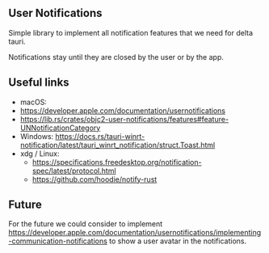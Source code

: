 ## User Notifications

Simple library to implement all notification features that we need for delta tauri.

Notifications stay until they are closed by the user or by the app.

## Useful links

- macOS:
 - https://developer.apple.com/documentation/usernotifications
 - https://lib.rs/crates/objc2-user-notifications/features#feature-UNNotificationCategory
- Windows: https://docs.rs/tauri-winrt-notification/latest/tauri_winrt_notification/struct.Toast.html
- xdg / Linux:
  - https://specifications.freedesktop.org/notification-spec/latest/protocol.html
  - https://github.com/hoodie/notify-rust

## Future

For the future we could consider to implement https://developer.apple.com/documentation/usernotifications/implementing-communication-notifications to show a user avatar in the notifications.
